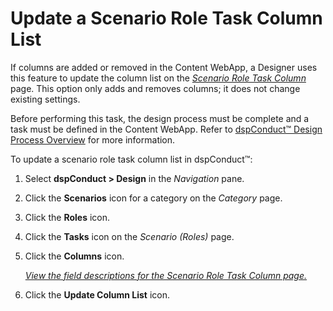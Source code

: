 # Update a Scenario Role Task Column List

If columns are added or removed in the Content WebApp, a Designer uses
this feature to update the column list on the *[Scenario Role Task
Column](../Page_Desc/Scenario_Role_Task_Column_H.htm)* page. This option
only adds and removes columns; it does not change existing settings.

Before performing this task, the design process must be complete and a
task must be defined in the Content WebApp. Refer to [dspConduct™ Design
Process Overview](dspConduct_Design_Process_Overview.htm) for more
information.

To update a scenario role task column list in dspConduct™:

1.  Select <span style="font-weight: bold;">dspConduct \>
    </span>**Design** in the *Navigation* pane.

2.  Click the **Scenarios** icon for a category on the *Category* page.

3.  Click the **Roles** icon.

4.  Click the **Tasks** icon on the *Scenario (Roles)* page.

5.  Click the **Columns** icon.
    
    *[View the field descriptions for the Scenario Role Task Column
    page.](../Page_Desc/Scenario_Role_Task_Column_H.htm)*

6.  Click the **Update Column List** icon.
